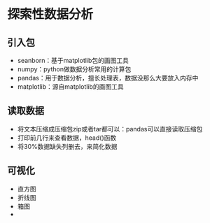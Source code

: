 # 探索性数据分析

## 引入包

+ seanborn：基于matplotlib包的画图工具
+ numpy：python做数据分析常用的计算包
+ pandas：用于数据分析，擅长处理表，数据没那么大要放入内存中
+ matplotlib：源自matplotlib的画图工具

## 读取数据

+ 将文本压缩成压缩包zip或者tar都可以：pandas可以直接读取压缩包
+ 打印前几行来查看数据，head()函数
+ 将30%数据缺失列删去，来简化数据

## 可视化

+ 直方图
+ 折线图
+ 箱图
+ 
